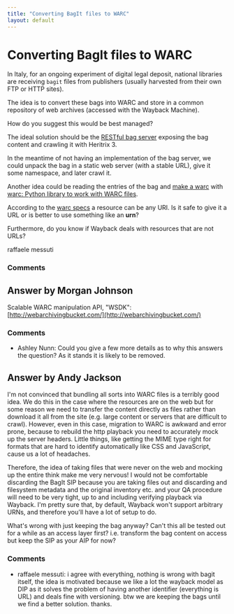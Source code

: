 ```yaml
---
title: "Converting BagIt files to WARC"
layout: default
---
```

Converting BagIt files to WARC
=====================
In Italy, for an ongoing experiment of digital legal deposit, national
libraries are receiving `bagit` files from publishers (usually harvested
from their own FTP or HTTP sites).

The idea is to convert these bags into WARC and store in a common
repository of web archives (accessed with the Wayback Machine).

How do you suggest this would be best managed?

The ideal solution should be the [RESTful bag
server](https://github.com/acdha/restful-bag-server) exposing the bag
content and crawling it with Heritrix 3.

In the meantime of not having an implementation of the bag server, we
could unpack the bag in a static web server (with a stable URL), give it
some namespace, and later crawl it.

Another idea could be reading the entries of the bag and [make a
warc](http://warc.readthedocs.org/en/latest/#writing-warc-file) with
[warc: Python library to work with WARC
files](https://github.com/internetarchive/warc).

According to the [warc
specs](http://archive-access.sourceforge.net/warc/warc_file_format-0.9.html#anchor22)
a resource can be any URI. Is it safe to give it a URL or is better to
use something like an **urn**?

Furthermore, do you know if Wayback deals with resources that are not
URLs?

raffaele messuti

### Comments ###


Answer by Morgan Johnson
----------------
Scalable WARC manipulation API, "WSDK":
[http://webarchivingbucket.com/](http://webarchivingbucket.com/)

### Comments ###
* Ashley Nunn: Could you give a few more details as to why this answers the question?
As it stands it is likely to be removed.

Answer by Andy Jackson
----------------
I'm not convinced that bundling all sorts into WARC files is a terribly
good idea. We do this in the case where the resources are on the web but
for some reason we need to transfer the content directly as files rather
than download it all from the site (e.g. large content or servers that
are difficult to crawl). However, even in this case, migration to WARC
is awkward and error prone, because to rebuild the http playback you
need to accurately mock up the server headers. Little things, like
getting the MIME type right for formats that are hard to identify
automatically like CSS and JavaScript, cause us a lot of headaches.

Therefore, the idea of taking files that were never on the web and
mocking up the entire think make me very nervous! I would not be
comfortable discarding the BagIt SIP because you are taking files out
and discarding and filesystem metadata and the original inventory etc.
and your QA procedure will need to be very tight, up to and including
verifying playback via Wayback. I'm pretty sure that, by default,
Wayback won't support arbitrary URNs, and therefore you'll have a lot of
setup to do.

What's wrong with just keeping the bag anyway? Can't this all be tested
out for a while as an access layer first? i.e. transform the bag content
on access but keep the SIP as your AIP for now?

### Comments ###
* raffaele messuti: i agree with everything, nothing is wrong with bagit itself, the idea is
motivated because we like a lot the wayback model as DIP as it solves
the problem of having another identifier (everything is URL) and deals
fine with versioning. btw we are keeping the bags until we find a better
solution. thanks.

